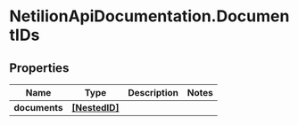 # NetilionApiDocumentation.DocumentIDs

## Properties
Name | Type | Description | Notes
------------ | ------------- | ------------- | -------------
**documents** | [**[NestedID]**](NestedID.md) |  | 
